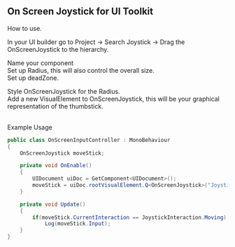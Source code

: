 ## On Screen Joystick for UI Toolkit

How to use.

In your UI builder go to Project -> Search Joystick -> Drag the OnScreenJoystick to the hierarchy.

Name your component <br />
Set up Radius, this will also control the overall size. <br />
Set up deadZone.

Style OnScreenJoystick for the Radius. <br />
Add a new VisualElement to OnScreenJoystick, this will be your graphical representation of the thumbstick.

<br />
Example Usage

```c#
public class OnScreenInputController : MonoBehaviour
{
    OnScreenJoystick moveStick;

    private void OnEnable()
    {
        UIDocument uiDoc = GetComponent<UIDocument>();
        moveStick = uiDoc.rootVisualElement.Q<OnScreenJoystick>("JoystickMove");
    }

    private void Update()
    {
        if(moveStick.CurrentInteraction == JoystickInteraction.Moving)
            Log(moveStick.Input);
    }
}
```